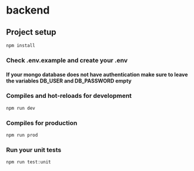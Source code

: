 # backend

## Project setup
```
npm install
```

### Check .env.example and create your .env
#### If your mongo database does not have authentication make sure to leave the variables DB_USER and DB_PASSWORD empty

### Compiles and hot-reloads for development
```
npm run dev
```

### Compiles for production
```
npm run prod
```

### Run your unit tests
```
npm run test:unit
```
